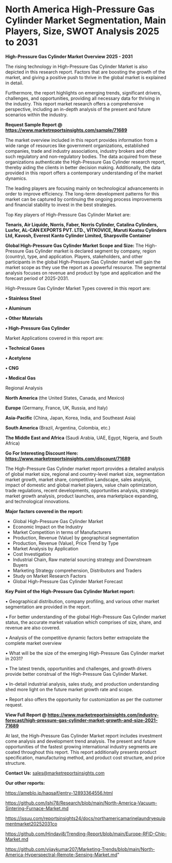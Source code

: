 # North America High-Pressure Gas Cylinder Market Segmentation, Main Players, Size, SWOT Analysis 2025 to 2031

<Strong> High-Pressure Gas Cylinder Market Overview 2025 - 2031</strong>

The rising technology in High-Pressure Gas Cylinder Market is also depicted in this research report. Factors that are boosting the growth of the market, and giving a positive push to thrive in the global market is explained in detail.

Furthermore, the report highlights on emerging trends, significant drivers, challenges, and opportunities, providing all necessary data for thriving in the industry. This report market research offers a comprehensive perspective, including an in-depth analysis of the present and future scenarios within the industry.

<strong>Request Sample Report @ <a href=https://www.marketreportsinsights.com/sample/71689>https://www.marketreportsinsights.com/sample/71689</a></strong>

The market overview included in this report provides information from a wide range of resources like government organizations, established companies, trade and industry associations, industry brokers and other such regulatory and non-regulatory bodies. The data acquired from these organizations authenticate the High-Pressure Gas Cylinder research report, thereby aiding the clients in better decision making. Additionally, the data provided in this report offers a contemporary understanding of the market dynamics.

The leading players are focusing mainly on technological advancements in order to improve efficiency. The long-term development patterns for this market can be captured by continuing the ongoing process improvements and financial stability to invest in the best strategies.

Top Key players of High-Pressure Gas Cylinder Market are:

<strong>Tenaris, Air Liquide, Norris, Faber, Norris Cylinder, Catalina Cylinders, Luxfer, AL-CAN EXPORTS PVT. LTD., VÍTKOVICE, Maruti Koatsu Cylinders Ltd, Kavosh, Everest Kanto Cylinder Limited, Sharpsville Container</strong>

<strong><b>Global High-Pressure Gas Cylinder Market Scope and Size:</b></strong>
The High-Pressure Gas Cylinder market is declared segment by company, region (country), type, and application. Players, stakeholders, and other participants in the global High-Pressure Gas Cylinder market will gain the market scope as they use the report as a powerful resource. The segmental analysis focuses on revenue and product by type and application and the forecast period of 2025-2031.

High-Pressure Gas Cylinder Market Types covered in this report are:

<strong>• Stainless Steel

• Aluminum

• Other Materials

• High-Pressure Gas Cylinder</strong>

Market Applications covered in this report are:

<strong>• Technical Gases

• Acetylene

• CNG

• Medical Gas</strong> 

Regional Analysis

<strong>North America</strong> (the United States, Canada, and Mexico)

<strong>Europe</strong> (Germany, France, UK, Russia, and Italy)

<strong>Asia-Pacific</strong> (China, Japan, Korea, India, and Southeast Asia)

<strong>South America</strong> (Brazil, Argentina, Colombia, etc.)

<strong>The Middle East and Africa</strong> (Saudi Arabia, UAE, Egypt, Nigeria, and South Africa)

<strong>Go For Interesting Discount Here: <a href=https://www.marketreportsinsights.com/discount/71689>https://www.marketreportsinsights.com/discount/71689</a></strong>

The High-Pressure Gas Cylinder market report provides a detailed analysis of global market size, regional and country-level market size, segmentation market growth, market share, competitive Landscape, sales analysis, impact of domestic and global market players, value chain optimization, trade regulations, recent developments, opportunities analysis, strategic market growth analysis, product launches, area marketplace expanding, and technological innovations.

<strong><b>Major factors covered in the report:</b></strong>
<ul>
  <li>Global High-Pressure Gas Cylinder Market </li>
  <li>Economic Impact on the Industry</li>
  <li>Market Competition in terms of Manufacturers</li>
  <li>Production, Revenue (Value) by geographical segmentation</li>
  <li>Production, Revenue (Value), Price Trend by Type</li>
  <li>Market Analysis by Application</li>
  <li>Cost Investigation</li>
  <li>Industrial Chain, Raw material sourcing strategy and Downstream Buyers</li>
  <li>Marketing Strategy comprehension, Distributors and Traders</li>
  <li>Study on Market Research Factors</li>
  <li>Global High-Pressure Gas Cylinder Market Forecast</li>
</ul>

<strong><b>Key Point of the High-Pressure Gas Cylinder Market report:</b></strong>

• Geographical distribution, company profiling, and various other market segmentation are provided in the report.

• For better understanding of the global High-Pressure Gas Cylinder market status, the accurate market valuation which comprises of size, share, and revenue are also covered.

• Analysis of the competitive dynamic factors better extrapolate the complete market overview

• What will be the size of the emerging High-Pressure Gas Cylinder market in 2031?

• The latest trends, opportunities and challenges, and growth drivers provide better construal of the High-Pressure Gas Cylinder Market.

• In-detail industrial analysis, sales study, and production understanding shed more light on the future market growth rate and scope.

• Report also offers the opportunity for customization as per the customer request.

<strong><b>View Full Report @ <a href=https://www.marketreportsinsights.com/industry-forecast/high-pressure-gas-cylinder-market-growth-and-size-2021-71689>https://www.marketreportsinsights.com/industry-forecast/high-pressure-gas-cylinder-market-growth-and-size-2021-71689</a></b></strong>


At last, the High-Pressure Gas Cylinder Market report includes investment come analysis and development trend analysis. The present and future opportunities of the fastest growing international industry segments are coated throughout this report. This report additionally presents product specification, manufacturing method, and product cost structure, and price structure.

<strong>Contact Us:</strong>
sales@marketreportsinsights.com

<strong>Our other reports:</strong>

<a href=https://ameblo.jp/haqsaif/entry-12893364556.html>https://ameblo.jp/haqsaif/entry-12893364556.html</a>

<a href=https://github.com/Ishi78/Research/blob/main/North-America-Vacuum-Sintering-Furnace-Market.md>https://github.com/Ishi78/Research/blob/main/North-America-Vacuum-Sintering-Furnace-Market.md</a>

<a href=https://issuu.com/reportsinsights24/docs/northamericamarinelaundryequipmentmarket20252031co>https://issuu.com/reportsinsights24/docs/northamericamarinelaundryequipmentmarket20252031co</a>

<a href=https://github.com/Hindavi8/Trending-Report/blob/main/Europe-RFID-Chip-Market.md>https://github.com/Hindavi8/Trending-Report/blob/main/Europe-RFID-Chip-Market.md</a>

<a href=https://github.com/vijaykumar207/Marketing-Trends/blob/main/North-America-Hyperspectral-Remote-Sensing-Market.md>https://github.com/vijaykumar207/Marketing-Trends/blob/main/North-America-Hyperspectral-Remote-Sensing-Market.md</a>"
